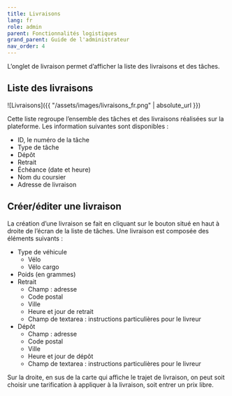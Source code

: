```yaml
---
title: Livraisons
lang: fr
role: admin
parent: Fonctionnalités logistiques
grand_parent: Guide de l'administrateur
nav_order: 4
---
```


L’onglet de livraison permet d’afficher la liste des livraisons et des tâches.

## Liste des livraisons

![Livraisons]({{ "/assets/images/livraisons_fr.png" | absolute_url }})

Cette liste regroupe l’ensemble des tâches et des livraisons réalisées sur la plateforme. Les information suivantes sont disponibles :
- ID, le numéro de la tâche
- Type de tâche
- Dépôt
- Retrait
- Échéance (date et heure)
- Nom du coursier
- Adresse de livraison

## Créer/éditer une livraison

La création d’une livraison se fait en cliquant sur le bouton situé en haut à droite de l’écran de la liste de tâches. Une livraison est composée des éléments suivants :
- Type de véhicule
    * Vélo
    * Vélo cargo
- Poids (en grammes)
- Retrait
    * Champ : adresse
    * Code postal
    * Ville
    * Heure et jour de retrait
    * Champ de textarea : instructions particulières pour le livreur
- Dépôt
    * Champ : adresse
    * Code postal
    * Ville
    * Heure et jour de dépôt
    * Champ de textarea : instructions particulières pour le livreur

Sur la droite, en sus de la carte qui affiche le trajet de livraison, on peut soit choisir une tarification à appliquer à la livraison, soit entrer un prix libre.
